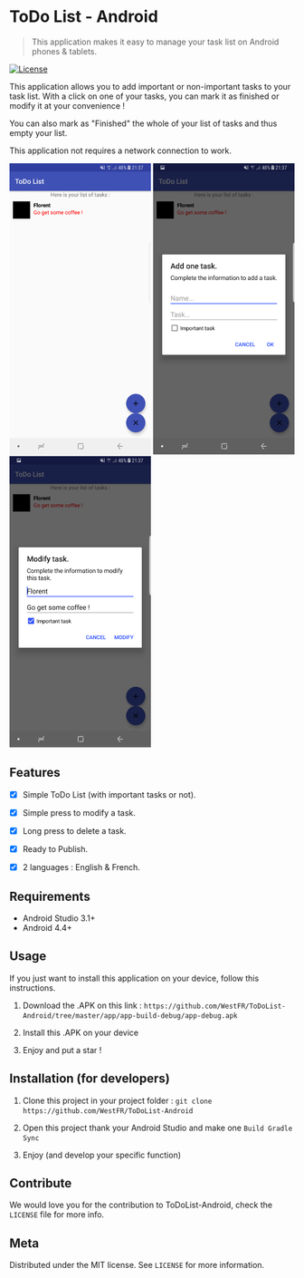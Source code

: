 # ToDo List - Android
> This application makes it easy to manage your task list on Android phones & tablets.

[![License][license-image]][license-url]

This application allows you to add important or non-important tasks to your task list.
With a click on one of your tasks, you can mark it as finished or modify it at your convenience !

You can also mark as "Finished" the whole of your list of tasks and thus empty your list.

This application not requires a network connection to work.

<img src="screens/1-Home.png" width="250">  <img src="screens/2-Create.png" width="250">  <img src="screens/3-Modify.png" width="250">


## Features

- [x] Simple ToDo List (with important tasks or not).
- [x] Simple press to modify a task.
- [x] Long press to delete a task.
- [x] Ready to Publish.
- [x] 2 languages : English & French.


## Requirements

- Android Studio 3.1+
- Android 4.4+


## Usage

If you just want to install this application on your device, follow this instructions.

1. Download the .APK on this link : 
`https://github.com/WestFR/ToDoList-Android/tree/master/app/app-build-debug/app-debug.apk`

2. Install this .APK on your device

3. Enjoy and put a star !


## Installation (for developers)

1. Clone this project in your project folder : `git clone https://github.com/WestFR/ToDoList-Android`

2. Open this project thank your Android Studio and make one `Build Gradle Sync`

3. Enjoy (and develop your specific function)


## Contribute

We would love you for the contribution to ToDoList-Android, check the ``LICENSE`` file for more info.


## Meta

Distributed under the MIT license. See ``LICENSE`` for more information.


[license-image]: https://img.shields.io/badge/License-MIT-blue.svg
[license-url]: LICENSE
